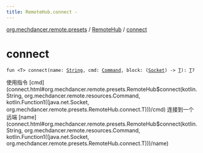 ```yaml
---
title: RemoteHub.connect - 
---
```


[org.mechdancer.remote.presets](../index.html) / [RemoteHub](index.html) / [connect](./connect.html)

# connect

`fun <T> connect(name: `[`String`](https://kotlinlang.org/api/latest/jvm/stdlib/kotlin/-string/index.html)`, cmd: `[`Command`](../../org.mechdancer.remote.resources/-command/index.html)`, block: (`[`Socket`](http://docs.oracle.com/javase/6/docs/api/java/net/Socket.html)`) -> `[`T`](connect.html#T)`): `[`T`](connect.html#T)`?`

使用指令 [cmd](connect.html#org.mechdancer.remote.presets.RemoteHub$connect(kotlin.String, org.mechdancer.remote.resources.Command, kotlin.Function1((java.net.Socket, org.mechdancer.remote.presets.RemoteHub.connect.T)))/cmd) 连接到一个远端 [name](connect.html#org.mechdancer.remote.presets.RemoteHub$connect(kotlin.String, org.mechdancer.remote.resources.Command, kotlin.Function1((java.net.Socket, org.mechdancer.remote.presets.RemoteHub.connect.T)))/name)

